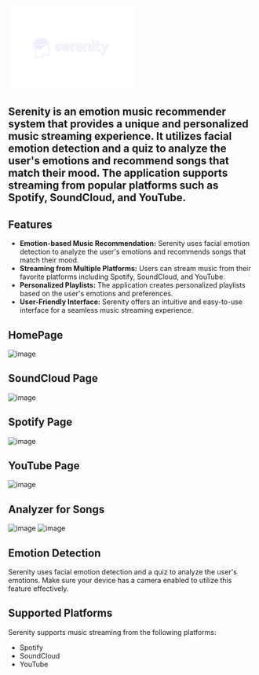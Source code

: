 ![image](https://github.com/Mary-ams/Serenity/blob/main/logo1.png?raw=true)

## Serenity is an emotion music recommender system that provides a unique and personalized music streaming experience. It utilizes facial emotion detection and a quiz to analyze the user's emotions and recommend songs that match their mood. The application supports streaming from popular platforms such as Spotify, SoundCloud, and YouTube.

## Features
- **Emotion-based Music Recommendation:** Serenity uses facial emotion detection to analyze the user's emotions and recommends songs that match their mood.
- **Streaming from Multiple Platforms:** Users can stream music from their favorite platforms including Spotify, SoundCloud, and YouTube.
- **Personalized Playlists:** The application creates personalized playlists based on the user's emotions and preferences.
- **User-Friendly Interface:** Serenity offers an intuitive and easy-to-use interface for a seamless music streaming experience.

## HomePage
![image](https://github.com/Mary-ams/Serenity/assets/102135323/9d2e30f8-2610-4c03-9cdb-6edf2140c472)

## SoundCloud Page
![image](https://github.com/Mary-ams/Serenity/assets/102135323/62cb9d19-ccda-4f26-9233-627d8cecfc81)

## Spotify Page
![image](https://github.com/Mary-ams/Serenity/assets/102135323/dca68d6e-c35b-442f-a71c-2c94861b04f4)

## YouTube Page
![image](https://github.com/Mary-ams/Serenity/assets/102135323/8757c392-d479-4d65-b87d-6d82fde71ead)

## Analyzer for Songs
![image](https://github.com/Mary-ams/Serenity/assets/102135323/5179e0e1-725f-469c-b0c2-ae300bdd61a2)
![image](https://github.com/Mary-ams/Serenity/assets/102135323/af1383ed-6e2e-46eb-8daf-5a4f9175edaa)



## Emotion Detection

Serenity uses facial emotion detection and a quiz to analyze the user's emotions. Make sure your device has a camera enabled to utilize this feature effectively.

## Supported Platforms

Serenity supports music streaming from the following platforms:
- Spotify
- SoundCloud
- YouTube
